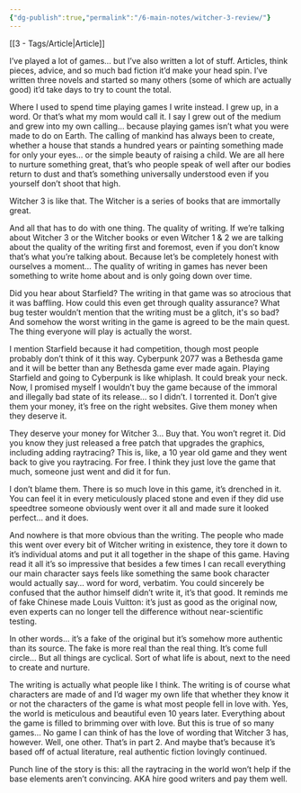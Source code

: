 ```yaml
---
{"dg-publish":true,"permalink":"/6-main-notes/witcher-3-review/"}
---
```


[[3 - Tags/Article\|Article]]

I’ve played a lot of games… but I’ve also written a lot of stuff. Articles, think pieces, advice, and so much bad fiction it’d make your head spin. I’ve written three novels and started so many others (some of which are actually good) it’d take days to try to count the total. 

Where I used to spend time playing games I write instead. I grew up, in a word. Or that’s what my mom would call it. I say I grew out of the medium and grew into my own calling… because playing games isn’t what you were made to do on Earth. The calling of mankind has always been to create, whether a house that stands a hundred years or painting something made for only your eyes… or the simple beauty of raising a child. We are all here to nurture something great, that’s who people speak of well after our bodies return to dust and that’s something universally understood even if you yourself don’t shoot that high.

Witcher 3 is like that. The Witcher is a series of books that are immortally great. 

And all that has to do with one thing. The quality of writing. If we’re talking about Witcher 3 or the Witcher books or even Witcher 1 & 2 we are talking about the quality of the writing first and foremost, even if you don’t know that’s what you’re talking about. Because let’s be completely honest with ourselves a moment… The quality of writing in games has never been something to write home about and is only going down over time.

Did you hear about Starfield? The writing in that game was so atrocious that it was baffling. How could this even get through quality assurance? What bug tester wouldn’t mention that the writing must be a glitch, it's so bad? And somehow the worst writing in the game is agreed to be the main quest. The thing everyone will play is actually the worst. 

I mention Starfield because it had competition, though most people probably don’t think of it this way. Cyberpunk 2077 was a Bethesda game and it will be better than any Bethesda game ever made again. Playing Starfield and going to Cyberpunk is like whiplash. It could break your neck. Now, I promised myself I wouldn’t buy the game because of the immoral and illegally bad state of its release… so I didn’t. I torrented it. Don’t give them your money, it’s free on the right websites. Give them money when they deserve it.

They deserve your money for Witcher 3… Buy that. You won’t regret it. Did you know they just released a free patch that upgrades the graphics, including adding raytracing? This is, like, a 10 year old game and they went back to give you raytracing. For free. I think they just love the game that much, someone just went and did it for fun.

I don’t blame them. There is so much love in this game, it’s drenched in it. You can feel it in every meticulously placed stone and even if they did use speedtree someone obviously went over it all and made sure it looked perfect… and it does.

And nowhere is that more obvious than the writing. The people who made this went over every bit of Witcher writing in existence, they tore it down to it’s individual atoms and put it all together in the shape of this game. Having read it all it’s so impressive that besides a few times I can recall everything our main character says feels like something the same book character would actually say… word for word, verbatim. You could sincerely be confused that the author himself didn’t write it, it’s that good. It reminds me of fake Chinese made Louis Vuitton: it’s just as good as the original now, even experts can no longer tell the difference without near-scientific testing. 

In other words… it’s a fake of the original but it’s somehow more authentic than its source. The fake is more real than the real thing. It’s come full circle… But all things are cyclical. Sort of what life is about, next to the need to create and nurture. 

The writing is actually what people like I think. The writing is of course what characters are made of and I’d wager my own life that whether they know it or not the characters of the game is what most people fell in love with. Yes, the world is meticulous and beautiful even 10 years later. Everything about the game is filled to brimming over with love. But this is true of so many games… No game I can think of has the love of wording that Witcher 3 has, however. Well, one other. That’s in part 2. And maybe that’s because it’s based off of actual literature, real authentic fiction lovingly continued.

Punch line of the story is this: all the raytracing in the world won’t help if the base elements aren’t convincing. AKA hire good writers and pay them well.